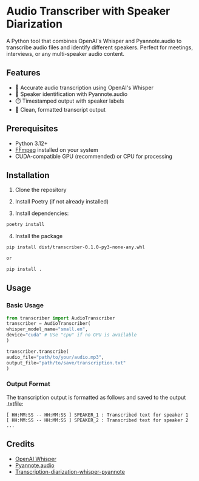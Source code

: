 # Audio Transcriber with Speaker Diarization

A Python tool that combines OpenAI's Whisper and Pyannote.audio to transcribe audio files and identify different speakers. Perfect for meetings, interviews, or any multi-speaker audio content.


## Features
- 🎯 Accurate audio transcription using OpenAI's Whisper
- 👥 Speaker identification with Pyannote.audio
- ⏱️ Timestamped output with speaker labels
- 📝 Clean, formatted transcript output

## Prerequisites

- Python 3.12+
- [FFmpeg](https://ffmpeg.org/download.html) installed on your system
- CUDA-compatible GPU (recommended) or CPU for processing

## Installation

1. Clone the repository
2. Install Poetry (if not already installed)

3. Install dependencies:
```bash
poetry install
```
4. Install the package
```bash
pip install dist/transcriber-0.1.0-py3-none-any.whl

or 

pip install .

```

## Usage

### Basic Usage

```python
from transcriber import AudioTranscriber
transcriber = AudioTranscriber(
whisper_model_name="small.en", 
device="cuda" # Use "cpu" if no GPU is available
)

transcriber.transcribe(
audio_file="path/to/your/audio.mp3",
output_file="path/to/save/transcription.txt"
)
```

### Output Format

The transcription output is formatted as follows and saved to the output .txtfile:

```
[ HH:MM:SS -- HH:MM:SS ] SPEAKER_1 : Transcribed text for speaker 1
[ HH:MM:SS -- HH:MM:SS ] SPEAKER_2 : Transcribed text for speaker 2
...
```

## Credits

- [OpenAI Whisper](https://github.com/openai/whisper)
- [Pyannote.audio](https://github.com/pyannote/pyannote-audio)
- [Transcription-diarization-whisper-pyannote](https://github.com/Mastering-Python-GT/Transcription-diarization-whisper-pyannote)
